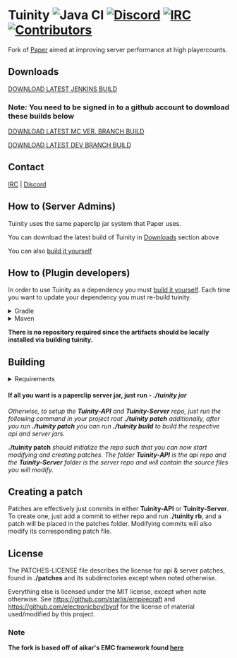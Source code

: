 Tuinity ![Java CI](https://github.com/Spottedleaf/Tuinity/workflows/Java%20CI/badge.svg)
[![Discord](https://img.shields.io/discord/186794372468178944.svg?color=blue&label=Discord&logo=discord)](https://discord.gg/CgDPu27)
[![IRC](https://img.shields.io/discord/186794372468178944.svg?color=yellow&label=IRC&logo=mlg)](http://irc.spi.gt/iris/?channels=tuinity)
[![Contributors](https://img.shields.io/github/contributors/SpottedLeaf/Tuinity.svg)](https://github.com/SpottedLeaf/Tuinity/graphs/Contributors)
==

Fork of [Paper](https://github.com/PaperMC/Paper) aimed at improving server performance at high playercounts.

## Downloads
[DOWNLOAD LATEST JENKINS BUILD](https://ci.codemc.io/job/Spottedleaf/job/Tuinity/lastSuccessfulBuild/artifact/tuinity-paperclip.jar)

### Note: You need to be signed in to a github account to download these builds below

[DOWNLOAD LATEST MC VER. BRANCH BUILD](https://github.com/spottedleaf/tuinity/actions?query=branch%3Aver+)

[DOWNLOAD LATEST DEV BRANCH BUILD](https://github.com/Spottedleaf/Tuinity/actions?query=branch%3Adev)

## Contact
[IRC](http://irc.spi.gt/iris/?channels=tuinity) | [Discord](https://discord.gg/CgDPu27)

## How to (Server Admins)
Tuinity uses the same paperclip jar system that Paper uses.

You can download the latest build of Tuinity in [Downloads](#downloads) section above

You can also [build it yourself](#building)

## How to (Plugin developers)
In order to use Tuinity as a dependency you must [build it yourself](#building).
Each time you want to update your dependency you must re-build tuinity.

<details><summary>Gradle</summary>
<p>
 
 * Artifact Information - Tuinity-API

```groovy
dependencies {
    compileOnly "com.tuinity:tuinity-api:1.16.1-R0.1-SNAPSHOT"
}
 ```
* Artifact Information - Tuinity-Server
```groovy
dependencies {
    compileOnly "com.tuinity:tuinity:1.16.1-R0.1-SNAPSHOT" 
}
```

</p>
</details>

<details><summary>Maven</summary>
<p>
    
* Artifact Information - Tuinity-API

```xml
<dependency>
    <groupId>com.tuinity</groupId>
    <artifactId>tuinity-api</artifactId>
    <version>1.16.1-R0.1-SNAPSHOT</version>
    <scope>provided</scope>
</dependency>
```

* Artifact Information - Tuinity-Server

```xml
<dependency>
    <groupId>com.tuinity</groupId>
    <artifactId>tuinity</artifactId>
    <version>1.16.1-R0.1-SNAPSHOT</version>
    <scope>provided</scope>
</dependency>
```

</p>
</details>

**There is no repository required since the artifacts should be locally installed
via building tuinity.**

## Building

<details><summary>Requirements</summary>
<p>

- You need **GIT** installed, with a configured user name and email. On windows you need to run from git bash.

- You need **MAVEN** installed

- You need **JDK 8+** installed to compile (and **JRE 8+** to run)

- Anything else that **[Paper](https://github.com/PaperMC/Paper)** requires to build
 
</p>
</details>



 #### If all you want is a paperclip server jar, just run -   ***./tuinity jar***



*Otherwise, to setup the **Tuinity-API** and **Tuinity-Server** repo, just run the following command
in your project root **./tuinity patch** additionally, after you run **./tuinity patch** you can run **./tuinity build** to build the 
respective api and server jars.*


**./tuinity patch** *should initialize the repo such that you can now start modifying and creating
 patches. The folder **Tuinity-API** is the api repo and the **Tuinity-Server** folder
 is the server repo and will contain the source files you will modify.*


## Creating a patch

Patches are effectively just commits in either **Tuinity-API** or **Tuinity-Server**.
To create one, just add a commit to either repo and run **./tuinity rb**, and a
patch will be placed in the patches folder. Modifying commits will also modify its
corresponding patch file.

## License

The PATCHES-LICENSE file describes the license for api & server patches,
found in **./patches** and its subdirectories except when noted otherwise.

Everything else is licensed under the MIT license, except when note otherwise.
See https://github.com/starlis/empirecraft and https://github.com/electronicboy/byof
for the license of material used/modified by this project.

### Note


**The fork is based off of aikar's EMC framework found [here](https://github.com/starlis/empirecraft)**
